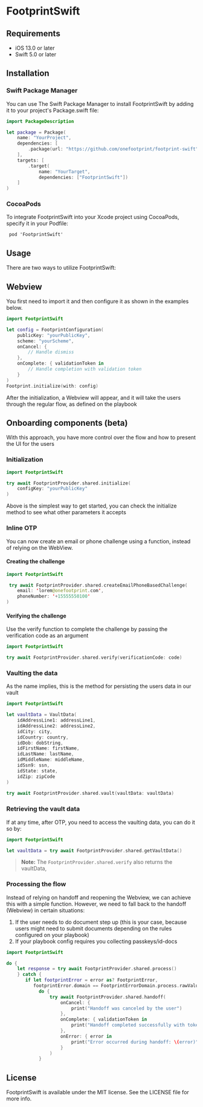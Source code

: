 # FootprintSwift

## Requirements

- iOS 13.0 or later
- Swift 5.0 or later

## Installation

### Swift Package Manager

You can use The Swift Package Manager to install FootprintSwift by adding it to your project's Package.swift file:

```swift
import PackageDescription

let package = Package(
    name: "YourProject",
    dependencies: [
        .package(url: "https://github.com/onefootprint/footprint-swift", from: "0.0.1")
    ],
    targets: [
        .target(
            name: "YourTarget",
            dependencies: ["FootprintSwift"])
    ]
)
```

### CocoaPods
To integrate FootprintSwift into your Xcode project using CocoaPods, specify it in your Podfile:

```
 pod 'FootprintSwift'
 ```

## Usage

There are two ways to utilize FootprintSwift:

## Webview

You first need to import it and then configure it as shown in the examples below.

```swift
import FootprintSwift

let config = FootprintConfiguration(
    publicKey: "yourPublicKey",
    scheme: "yourScheme",
    onCancel: {
        // Handle dismiss
    },
    onComplete: { validationToken in
        // Handle completion with validation token
    }
)
Footprint.initialize(with: config)
```

After the initialization, a Webview will appear, and it will take the users through the regular flow, as defined on the playbook

## Onboarding components (beta)

With this approach, you have more control over the flow and how to present the UI for the users 

### Initialization 

```swift
import FootprintSwift

try await FootprintProvider.shared.initialize(
    configKey: "yourPublicKey"                       
)
```

Above is the simplest way to get started, you can check the initialize method to see what other parameters it accepts


### Inline OTP

You can now create an email or phone challenge using a function, instead of relying on the WebView.

#### Creating the challenge

```swift
import FootprintSwift

 try await FootprintProvider.shared.createEmailPhoneBasedChallenge(
    email: 'lorem@onefootprint.com', 
    phoneNumber: '+15555550100'
)
```

#### Verifying the challenge
Use the verify function to complete the challenge by passing the verification code as an argument

```swift
import FootprintSwift

try await FootprintProvider.shared.verify(verificationCode: code)
```

### Vaulting the data

As the name implies, this is the method for persisting the users data in our vault

```swift
import FootprintSwift

let vaultData = VaultData(
    idAddressLine1: addressLine1,
    idAddressLine2: addressLine2,
    idCity: city,
    idCountry: country,
    idDob: dobString,
    idFirstName: firstName,
    idLastName: lastName,
    idMiddleName: middleName,
    idSsn9: ssn,
    idState: state,
    idZip: zipCode
)
                                
try await FootprintProvider.shared.vault(vaultData: vaultData)
```

### Retrieving the vault data

If at any time, after OTP, you need to access the vaulting data, you can do it so by: 

```swift
import FootprintSwift

let vaultData = try await FootprintProvider.shared.getVaultData()                               
```

> **Note:**  The `FootprintProvider.shared.verify` also returns the vaultData,

### Processing the flow
Instead of relying on handoff and reopening the Webview, we can achieve this with a
simple function. However, we need to fall
back to the handoff (Webview) in certain situations:

1. If the user needs to do document step up (this is your case, because users
might need to submit documents depending on the rules configured on your
playbook)
2. If your playbook config requires you collecting passkeys/id-docs

```swift
import FootprintSwift

do {
    let response = try await FootprintProvider.shared.process()
    } catch {        
       if let footprintError = error as? FootprintError, 
          footprintError.domain == FootprintErrorDomain.process.rawValue { 
            do {
                try await FootprintProvider.shared.handoff(
                    onCancel: {
                        print("Handoff was canceled by the user")                        
                    },
                    onComplete: { validationToken in
                        print("Handoff completed successfully with token: \(validationToken)")                       
                    },                                           
                    onError: { error in
                        print("Error occurred during handoff: \(error)")                        
                    }
                )
            }    
```
## License

FootprintSwift is available under the MIT license. See the LICENSE file for more info.
